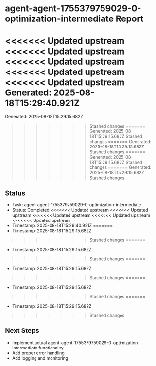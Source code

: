# agent-agent-1755379759029-0-optimization-intermediate Report

<<<<<<< Updated upstream
<<<<<<< Updated upstream
<<<<<<< Updated upstream
<<<<<<< Updated upstream
<<<<<<< Updated upstream
Generated: 2025-08-18T15:29:40.921Z
=======
Generated: 2025-08-18T15:29:15.682Z
>>>>>>> Stashed changes
=======
Generated: 2025-08-18T15:29:15.682Z
>>>>>>> Stashed changes
=======
Generated: 2025-08-18T15:29:15.682Z
>>>>>>> Stashed changes
=======
Generated: 2025-08-18T15:29:15.682Z
>>>>>>> Stashed changes
=======
Generated: 2025-08-18T15:29:15.682Z
>>>>>>> Stashed changes

## Status
- Task: agent-agent-1755379759029-0-optimization-intermediate
- Status: Completed
<<<<<<< Updated upstream
<<<<<<< Updated upstream
<<<<<<< Updated upstream
<<<<<<< Updated upstream
<<<<<<< Updated upstream
- Timestamp: 2025-08-18T15:29:40.921Z
=======
- Timestamp: 2025-08-18T15:29:15.682Z
>>>>>>> Stashed changes
=======
- Timestamp: 2025-08-18T15:29:15.682Z
>>>>>>> Stashed changes
=======
- Timestamp: 2025-08-18T15:29:15.682Z
>>>>>>> Stashed changes
=======
- Timestamp: 2025-08-18T15:29:15.682Z
>>>>>>> Stashed changes
=======
- Timestamp: 2025-08-18T15:29:15.682Z
>>>>>>> Stashed changes

## Next Steps
- Implement actual agent-agent-1755379759029-0-optimization-intermediate functionality
- Add proper error handling
- Add logging and monitoring
